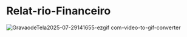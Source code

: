 # Relat-rio-Financeiro

![GravaodeTela2025-07-29141655-ezgif com-video-to-gif-converter](https://github.com/user-attachments/assets/03ba6e4c-48fa-4916-9133-27c81b36fe3b)

